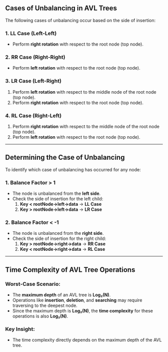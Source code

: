 ## Cases of Unbalancing in AVL Trees

The following cases of unbalancing occur based on the side of insertion:

### 1. LL Case (Left-Left)
- Perform **right rotation** with respect to the root node (top node).

### 2. RR Case (Right-Right)
- Perform **left rotation** with respect to the root node (top node).

### 3. LR Case (Left-Right)
1. Perform **left rotation** with respect to the middle node of the root node (top node).
2. Perform **right rotation** with respect to the root node (top node).

### 4. RL Case (Right-Left)
1. Perform **right rotation** with respect to the middle node of the root node (top node).
2. Perform **left rotation** with respect to the root node (top node).

---

## Determining the Case of Unbalancing

To identify which case of unbalancing has occurred for any node:

### 1. **Balance Factor > 1**
- The node is unbalanced from the **left side**.
- Check the side of insertion for the left child:
  1. **Key < rootNode->left->data** → **LL Case**
  2. **Key > rootNode->left->data** → **LR Case**

### 2. **Balance Factor < -1**
- The node is unbalanced from the **right side**.
- Check the side of insertion for the right child:
  1. **Key > rootNode->right->data** → **RR Case**
  2. **Key < rootNode->right->data** → **RL Case**

---

## Time Complexity of AVL Tree Operations

### Worst-Case Scenario:
- The **maximum depth** of an AVL tree is **Log₂(N)**.
- Operations like **insertion**, **deletion**, and **searching** may require traversing to the deepest node.
- Since the maximum depth is **Log₂(N)**, the **time complexity** for these operations is also **Log₂(N)**.

### Key Insight:
- The time complexity directly depends on the maximum depth of the AVL tree.
